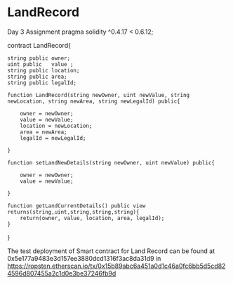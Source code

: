 # LandRecord
Day 3 Assignment
pragma solidity ^0.4.17 < 0.6.12; 

contract LandRecord{
    
    string public owner;
    uint public   value ;
    string public location;
    string public area;
    string public legalId;
    
    function LandRecord(string newOwner, uint newValue, string newLocation, string newArea, string newLegalId) public{
        
        owner = newOwner;
        value = newValue;
        location = newLocation;
        area = newArea;
        legalId = newLegalId;
        
    }
    
    function setLandNewDetails(string newOwner, uint newValue) public{
        
        owner = newOwner;
        value = newValue;
        
    }
    
    function getLandCurrentDetails() public view returns(string,uint,string,string,string){
        return(owner, value, location, area, legalId);
    }
    
    
}

The test deployment of Smart contract for Land Record can be found at 0x5e177a9483e3d157ee3880dcd1316f3ac8da31d9 in
https://ropsten.etherscan.io/tx/0x15b89abc6a451a0d1c46a0fc6bb5d5cd824596d807455a2c1d0e3be37246fb9d
